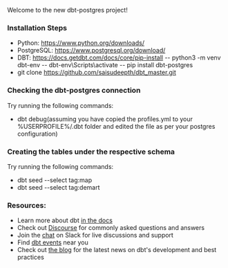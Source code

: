 Welcome to the new dbt-postgres project!

### Installation Steps

  - Python: https://www.python.org/downloads/
  - PostgreSQL: https://www.postgresql.org/download/
  - DBT: https://docs.getdbt.com/docs/core/pip-install
      -- python3 -m venv dbt-env 
      -- dbt-env\Scripts\activate
      -- pip install dbt-postgres
  - git clone https://github.com/saisudeepth/dbt_master.git

### Checking the dbt-postgres connection

Try running the following commands:
- dbt debug(assuming you have copied the profiles.yml to your %USERPROFILE%/.dbt folder and edited the file as per your postgres configuration)

### Creating the tables under the respective schema

Try running the following commands:
- dbt seed --select tag:map
- dbt seed --select tag:demart


### Resources:
- Learn more about dbt [in the docs](https://docs.getdbt.com/docs/introduction)
- Check out [Discourse](https://discourse.getdbt.com/) for commonly asked questions and answers
- Join the [chat](https://community.getdbt.com/) on Slack for live discussions and support
- Find [dbt events](https://events.getdbt.com) near you
- Check out [the blog](https://blog.getdbt.com/) for the latest news on dbt's development and best practices
